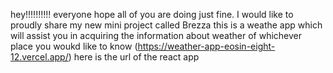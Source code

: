 hey!!!!!!!!!! everyone
hope all of you are doing just fine. I would like to proudly share my new mini project called Brezza this is a weathe app which will assist you in acquiring the information about weather of whichever place you woukd like to know (https://weather-app-eosin-eight-12.vercel.app/) here is the url of the react app
